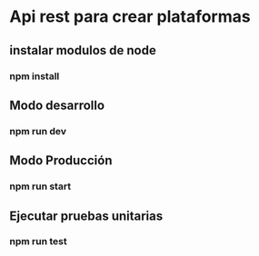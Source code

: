 # Api rest para crear plataformas

## instalar modulos de node
### npm install

## Modo desarrollo
### npm run dev

## Modo Producción
### npm run start

## Ejecutar pruebas unitarias
### npm run test